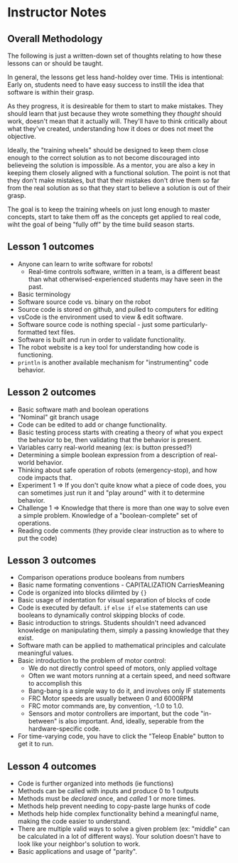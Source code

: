 # Instructor Notes

## Overall Methodology

The following is just a written-down set of thoughts relating to how these lessons can or should be taught.

In general, the lessons get less hand-holdey over time. THis is intentional: Early on, students need to have easy success to instill the idea that software is within their grasp. 

As they progress, it is desireable for them to start to make mistakes. They should learn that just because they wrote something they _thought_ should work, doesn't mean that it actually will. They'll have to think critically about what they've created, understanding how it does or does not meet the objective. 

Ideally, the "training wheels" should be designed to keep them close enough to the correct solution as to not become discouraged into believeing the solution is impossible. As a mentor, you are also a key in keeping them closely aligned with a functional solution. The point is not that they don't make mistakes, but that their mistakes don't drive them so far from the real solution as so that they start to believe a solution is out of their grasp.

The goal is to keep the training wheels on just long enough to master concepts, start to take them off as the concepts get applied to real code, wiht the goal of being "fully off" by the time build season starts. 

## Lesson 1 outcomes
* Anyone can learn to write software for robots!
  * Real-time controls software, written in a team, is a different beast than what otherwised-experienced students may have seen in the past.
* Basic terminology
* Software source code vs. binary on the robot
* Source code is stored on github, and pulled to computers for editing
* vsCode is the environment used to view & edit software.
* Software source code is nothing special - just some particularly-formatted text files.
* Software is built and run in order to validate functionality.
* The robot website is a key tool for understanding how code is functioning.
* `println` is another available mechanism for "instrumenting" code behavior.

## Lesson 2 outcomes
* Basic software math and boolean operations
* "Nominal" git branch usage
* Code can be edited to add or change functionality.
* Basic testing process starts with creating a theory of what you expect the behavior to be, then validating that the behavior is present.
* Variables carry real-world meaning (ex: is button pressed?)
* Determining a simple boolean expression from a description of real-world behavior.
* Thinking about safe operation of robots (emergency-stop), and how code impacts that.
* Experiment 1 => If you don't quite know what a piece of code does, you can sometimes just run it and "play around" with it to determine behavior.
* Challenge 1 => Knowledge that there is more than one way to solve even a simple problem. Knowledge of a "boolean-complete" set of operations.
* Reading code comments (they provide clear instruction as to where to put the code)

## Lesson 3 outcomes
* Comparison operations produce booleans from numbers
* Basic name formating conventions - CAPITALIZATION CarriesMeaning
* Code is organized into blocks dilimted by `{}`
* Basic usage of indentation for visual separation of blocks of code
* Code is executed by default. `if` `else if` `else` statements can use booleans to dynamically control skipping blocks of code.
* Basic introduction to strings. Students shouldn't need advanced knowledge on manipulating them, simply a passing knowledge that they exist.
* Software math can be applied to mathematical principles and calculate meaningful values.
* Basic introduction to the problem of motor control:
  * We do not directly control speed of motors, only applied voltage
  * Often we want motors running at a certain speed, and need software to accomplish this
  * Bang-bang is a simple way to do it, and involves only IF statements
  * FRC Motor speeds are usually between 0 and 6000RPM
  * FRC motor commands are, by convention, -1.0 to 1.0.
  * Sensors and motor controllers are important, but the code "in-between" is also important. And, ideally, seperable from the hardware-specific code.
* For time-varying code, you have to click the "Teleop Enable" button to get it to run.

## Lesson 4 outcomes
* Code is further organized into methods (ie functions)
* Methods can be called with inputs and produce 0 to 1 outputs
* Methods must be _declared_ once, and _called_ 1 or more times.
* Methods help prevent needing to copy-paste large hunks of code
* Methods help hide complex functionality behind a meaningful name, making the code easier to understand.
* There are multiple valid ways to solve a given problem (ex: "middle" can be calculated in a lot of different ways). Your solution doesn't have to look like your neighbor's solution to work.
* Basic applications and usage of "parity".